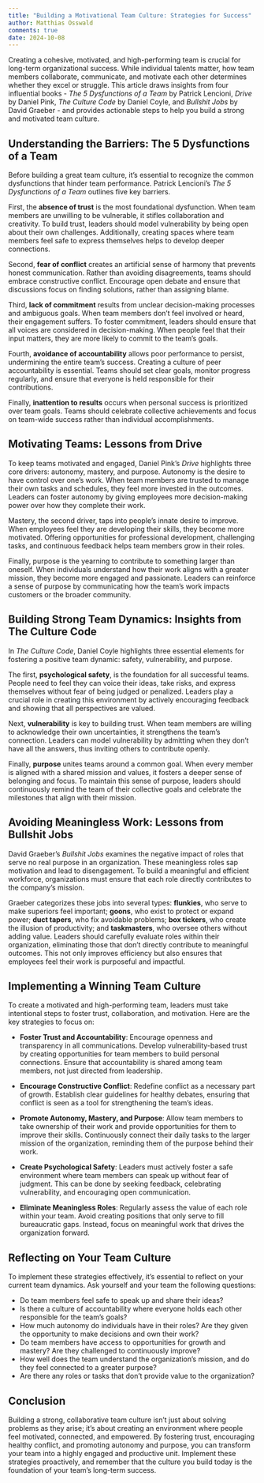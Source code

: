 ```yaml
---
title: "Building a Motivational Team Culture: Strategies for Success"
author: Matthias Osswald
comments: true
date: 2024-10-08
---
```


Creating a cohesive, motivated, and high-performing team is crucial for long-term
organizational success. While individual talents matter, how team members collaborate,
communicate, and motivate each other determines whether they excel or struggle.
This article draws insights from four influential books - _The 5 Dysfunctions of a
Team_ by Patrick Lencioni, _Drive_ by Daniel Pink, _The Culture Code_ by Daniel
Coyle, and _Bullshit Jobs_ by David Graeber - and provides actionable steps to help
you build a strong and motivated team culture.

## Understanding the Barriers: The 5 Dysfunctions of a Team

Before building a great team culture, it’s essential to recognize the common
dysfunctions that hinder team performance. Patrick Lencioni’s _The 5 Dysfunctions
of a Team_ outlines five key barriers.

First, the **absence of trust** is the most foundational dysfunction. When team
members are unwilling to be vulnerable, it stifles collaboration and creativity.
To build trust, leaders should model vulnerability by being open about their own
challenges. Additionally, creating spaces where team members feel safe to express
themselves helps to develop deeper connections.

Second, **fear of conflict** creates an artificial sense of harmony that prevents
honest communication. Rather than avoiding disagreements, teams should embrace
constructive conflict. Encourage open debate and ensure that discussions focus on
finding solutions, rather than assigning blame.

Third, **lack of commitment** results from unclear decision-making processes and
ambiguous goals. When team members don’t feel involved or heard, their engagement
suffers. To foster commitment, leaders should ensure that all voices are
considered in decision-making. When people feel that their input matters, they are
more likely to commit to the team’s goals.

Fourth, **avoidance of accountability** allows poor performance to persist,
undermining the entire team’s success. Creating a culture of peer accountability
is essential. Teams should set clear goals, monitor progress regularly, and ensure
that everyone is held responsible for their contributions.

Finally, **inattention to results** occurs when personal success is prioritized
over team goals. Teams should celebrate collective achievements and focus on
team-wide success rather than individual accomplishments.

## Motivating Teams: Lessons from Drive

To keep teams motivated and engaged, Daniel Pink’s _Drive_ highlights three core
drivers: autonomy, mastery, and purpose. Autonomy is the desire to have control
over one’s work. When team members are trusted to manage their own tasks and
schedules, they feel more invested in the outcomes. Leaders can foster autonomy by
giving employees more decision-making power over how they complete their work.

Mastery, the second driver, taps into people’s innate desire to improve. When
employees feel they are developing their skills, they become more motivated.
Offering opportunities for professional development, challenging tasks, and
continuous feedback helps team members grow in their roles.

Finally, purpose is the yearning to contribute to something larger than oneself.
When individuals understand how their work aligns with a greater mission, they
become more engaged and passionate. Leaders can reinforce a sense of purpose by
communicating how the team’s work impacts customers or the broader community.

## Building Strong Team Dynamics: Insights from The Culture Code

In _The Culture Code_, Daniel Coyle highlights three essential elements for
fostering a positive team dynamic: safety, vulnerability, and purpose.

The first, **psychological safety**, is the foundation for all successful teams.
People need to feel they can voice their ideas, take risks, and express themselves
without fear of being judged or penalized. Leaders play a crucial role in creating
this environment by actively encouraging feedback and showing that all
perspectives are valued.

Next, **vulnerability** is key to building trust. When team members are willing to
acknowledge their own uncertainties, it strengthens the team’s connection. Leaders
can model vulnerability by admitting when they don’t have all the answers, thus
inviting others to contribute openly.

Finally, **purpose** unites teams around a common goal. When every member is
aligned with a shared mission and values, it fosters a deeper sense of belonging
and focus. To maintain this sense of purpose, leaders should continuously remind
the team of their collective goals and celebrate the milestones that align with
their mission.

## Avoiding Meaningless Work: Lessons from Bullshit Jobs

David Graeber’s _Bullshit Jobs_ examines the negative impact of roles that serve
no real purpose in an organization. These meaningless roles sap motivation and
lead to disengagement. To build a meaningful and efficient workforce, organizations
must ensure that each role directly contributes to the company’s mission.

Graeber categorizes these jobs into several types: **flunkies**, who serve to
make superiors feel important; **goons**, who exist to protect or expand power;
**duct tapers**, who fix avoidable problems; **box tickers**, who create the
illusion of productivity; and **taskmasters**, who oversee others without adding
value. Leaders should carefully evaluate roles within their organization,
eliminating those that don’t directly contribute to meaningful outcomes. This not
only improves efficiency but also ensures that employees feel their work is
purposeful and impactful.

## Implementing a Winning Team Culture

To create a motivated and high-performing team, leaders must take intentional
steps to foster trust, collaboration, and motivation. Here are the key strategies
to focus on:

- **Foster Trust and Accountability**: Encourage openness and transparency in all
  communications. Develop vulnerability-based trust by creating opportunities for
  team members to build personal connections. Ensure that accountability is shared
  among team members, not just directed from leadership.
- **Encourage Constructive Conflict**: Redefine conflict as a necessary part of
  growth. Establish clear guidelines for healthy debates, ensuring that conflict is
  seen as a tool for strengthening the team’s ideas.

- **Promote Autonomy, Mastery, and Purpose**: Allow team members to take
  ownership of their work and provide opportunities for them to improve their
  skills. Continuously connect their daily tasks to the larger mission of the
  organization, reminding them of the purpose behind their work.

- **Create Psychological Safety**: Leaders must actively foster a safe
  environment where team members can speak up without fear of judgment. This can be
  done by seeking feedback, celebrating vulnerability, and encouraging open
  communication.

- **Eliminate Meaningless Roles**: Regularly assess the value of each role
  within your team. Avoid creating positions that only serve to fill bureaucratic
  gaps. Instead, focus on meaningful work that drives the organization forward.

## Reflecting on Your Team Culture

To implement these strategies effectively, it’s essential to reflect on your
current team dynamics. Ask yourself and your team the following questions:

- Do team members feel safe to speak up and share their ideas?
- Is there a culture of accountability where everyone holds each other
  responsible for the team’s goals?
- How much autonomy do individuals have in their roles? Are they given the
  opportunity to make decisions and own their work?
- Do team members have access to opportunities for growth and mastery? Are they
  challenged to continuously improve?
- How well does the team understand the organization’s mission, and do they
  feel connected to a greater purpose?
- Are there any roles or tasks that don’t provide value to the organization?

## Conclusion

Building a strong, collaborative team culture isn’t just about solving problems
as they arise; it’s about creating an environment where people feel motivated,
connected, and empowered. By fostering trust, encouraging healthy conflict, and
promoting autonomy and purpose, you can transform your team into a highly engaged
and productive unit. Implement these strategies proactively, and remember that
the culture you build today is the foundation of your team’s long-term success.
